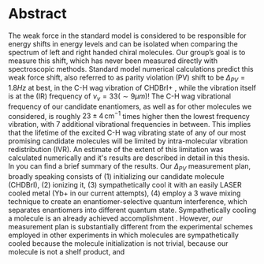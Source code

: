 # Abstract
The weak force in the standard model is considered to be responsible for energy shifts in energy levels and can be isolated when comparing the spectrum of left and right handed chiral molecules. Our group’s goal is to measure this shift, which has never been measured directly with spectroscopic methods.
Standard model numerical calculations predict this weak force shift, also referred to as parity violation (PV) shift to be $\Delta_{PV} = 1.8Hz$ at best, in the C-H wag vibration of CHDBrI+ <!--TODO: Cite-->, while the vibration itself is at the (IR) frequency of $\nu_v = 33 (\sim 9 \mu m)$!
The C-H wag vibrational frequency of our candidate enantiomers, as well as for other molecules we considered, is roughly $23\pm 4 \,\mathrm{cm^{-1}}$ times higher then the lowest frequency vibration, with 7 additional vibrational frequencies in between. This implies that the lifetime of the excited C-H wag vibrating state of any of our most promising candidate molecules will be limited by intra-molecular vibration redistribution (IVR). An estimate of the extent of this limitation was calculated numerically and it's results are described in detail in this thesis. In <!--TODO: cite--> you can find a brief summary of the results.
Our $\Delta_{PV}$ measurement plan, broadly speaking consists of (1) initializing our candidate molecule (CHDBrI), (2) ionizing it, (3) sympathetically cool it with an easily LASER cooled metal (Yb+ in our current attempts), (4) employ a 3 wave mixing technique to create an enantiomer-selective quantum interference, which separates enantiomers into different quantum state. <!--TODO: Cite Itay's thesis, or our group's articles, an article about sympathetic cooling-->
Sympathetically cooling a molecule is an already achieved accomplishment <!--TODO: Cite a few examples -->. However, _our_ measurement plan is substantially different from the experimental schemes employed in other experiments in which molecules are sympathetically cooled because the molecule initialization is not trivial, because our molecule is not a shelf product, and 
<!--stackedit_data:
eyJoaXN0b3J5IjpbLTE5Njc0OTk0MjQsLTEzNDcxMDcwNTcsLT
YwNDA2MzAxLC0zNjg2NjA4ODcsLTEyNjEyMzAwMzcsNTQxNTA1
NDgwLDE3NjQ3NDU5MzksMTEzNjMzMDk0NCwtMTk2MzE3ODA0LD
c1ODA3NzY3NSwtMTg1NTIzMzk5MiwtMjA4ODc0NjYxMiwtMzMy
NDU1MzYzXX0=
-->